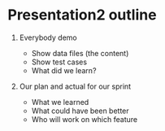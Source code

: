 # Presentation2 outline

1.  Everybody demo
    - Show data files (the content)
    - Show test cases
    - What did we learn?

2. Our plan and actual for our sprint
    - What we learned
    - What could have been better
    - Who will work on which feature